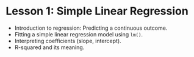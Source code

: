 # Lesson 1: Simple Linear Regression

* Introduction to regression: Predicting a continuous outcome.
* Fitting a simple linear regression model using `lm()`.
* Interpreting coefficients (slope, intercept).
* R-squared and its meaning.
